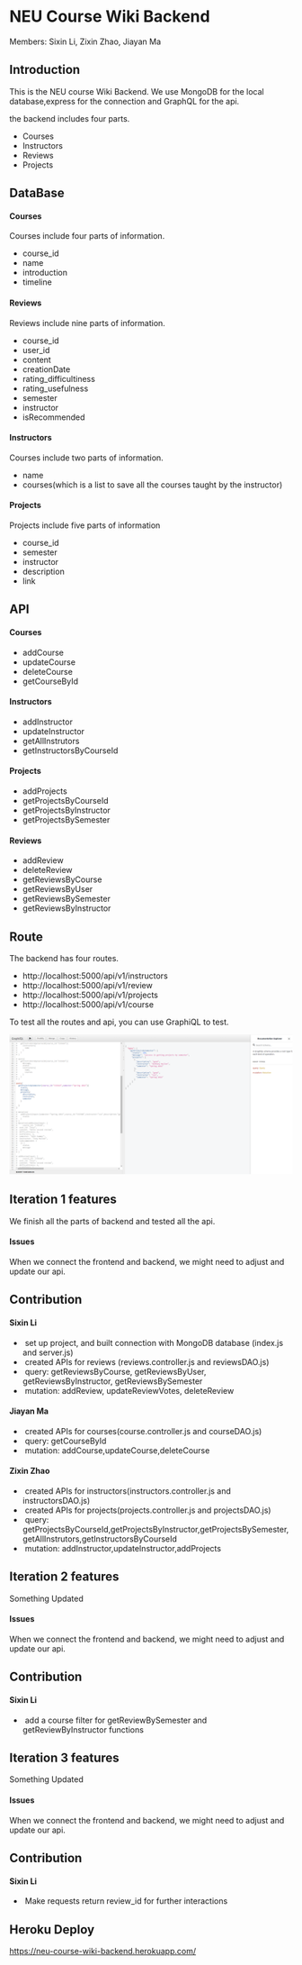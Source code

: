 # NEU Course Wiki Backend

Members: Sixin Li, Zixin Zhao, Jiayan Ma



## Introduction

This is the NEU course Wiki Backend. We use MongoDB for the local database,express for the connection and GraphQL for the api. 

the backend includes four parts.

- Courses
- Instructors
- Reviews
- Projects



## DataBase

#### Courses

Courses include four parts of information.

- course_id
- name
- introduction
- timeline

#### Reviews

Reviews include nine parts of information.

- course_id
- user_id
- content
- creationDate
- rating_difficultiness
- rating_usefulness
- semester
- instructor
- isRecommended

#### Instructors

Courses include two parts of information.

- name
- courses(which is a list to save all the courses taught by the instructor)

#### Projects

Projects include five parts of information

- course_id
- semester
- instructor
- description
- link



## API

####        Courses

- addCourse
- updateCourse
- deleteCourse
- getCourseById

#### 		Instructors

- addInstructor
- updateInstructor
- getAllInstrutors
- getInstructorsByCourseId

#### 		Projects

- addProjects
- getProjectsByCourseId
- getProjectsByInstructor
- getProjectsBySemester

#### 		Reviews

- addReview
- deleteReview
- getReviewsByCourse
- getReviewsByUser
- getReviewsBySemester
- getReviewsByInstructor



## Route

The backend has four routes.

- http://localhost:5000/api/v1/instructors
- http://localhost:5000/api/v1/review
- http://localhost:5000/api/v1/projects
- http://localhost:5000/api/v1/course

To test all the routes and api, you can use GraphiQL to test.

![](README.assets/微信截图_20220804225651.png)

## Iteration 1 features

We finish all the parts of backend and tested all the api.

#### Issues

When we connect the frontend and backend, we might need to adjust and update our api.

## Contribution

#### Sixin Li 

- ​      set up project, and built connection with MongoDB database (index.js and server.js)
- ​      created APIs for reviews (reviews.controller.js and reviewsDAO.js)
- ​      query: getReviewsByCourse, getReviewsByUser, getReviewsByInstructor, getReviewsBySemester
- ​      mutation: addReview, updateReviewVotes, deleteReview

#### Jiayan Ma

- ​      created APIs for courses(course.controller.js and courseDAO.js)
- ​      query: getCourseById
- ​      mutation: addCourse,updateCourse,deleteCourse

#### Zixin Zhao

- ​      created APIs for instructors(instructors.controller.js and instructorsDAO.js)
- ​      created APIs for projects(projects.controller.js and projectsDAO.js)
- ​      query: getProjectsByCourseId,getProjectsByInstructor,getProjectsBySemester,getAllInstrutors,getInstructorsByCourseId
- ​      mutation: addInstructor,updateInstructor,addProjects

## Iteration 2 features

Something Updated

#### Issues

When we connect the frontend and backend, we might need to adjust and update our api.

## Contribution

#### Sixin Li 

- ​       add a course filter for getReviewBySemester and getReviewByInstructor functions

## Iteration 3 features

  Something Updated

  #### Issues

  When we connect the frontend and backend, we might need to adjust and update our api.

  ## Contribution

  #### Sixin Li 

  - ​      Make requests return review_id for further interactions

  

  

  

## Heroku Deploy

https://neu-course-wiki-backend.herokuapp.com/

